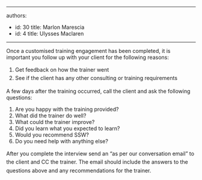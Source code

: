 

---
authors:
  - id: 30
    title: Marlon Marescia
  - id: 4
    title: Ulysses Maclaren
---




<span class='intro'> <p>Once a customised training engagement has been completed, it is important you follow up with your client for the following reasons&#58;<br><ol><li><span style="line-height&#58;1.6;">Get feedback on how the trainer went</span><br></li><li><span style="line-height&#58;1.6;">See if the client has any other consulting or training requirements</span><br></li></ol>A few days after the training occurred, call the client and ask the following questions&#58;<br></p> </span>

<ol class="ol1"><li class="li1">Are you happy with the training provided?</li><li class="li1">What did the trainer do well?</li><li class="li1">What could the trainer improve?</li><li class="li1">Did you learn what you expected to learn?</li><li class="li1">Would you recommend SSW?</li><li class="li1">Do you need help with anything else?</li></ol><p class="p1"><span style="line-height&#58;1.6;">After you complete the interview send an “as per our conversation email” to the client and CC the trainer. The email should include the answers to the questions above and any recommendations for the trainer.​</span></p>


